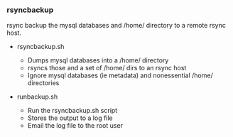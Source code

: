 ### rsyncbackup

rsync backup the mysql databases and /home/ directory to a remote rsync host.

* rsyncbackup.sh
  * Dumps mysql databases into a /home/ directory
  * rsyncs those and a set of /home/ dirs to an rsync host
  * Ignore mysql databases (ie metadata) and nonessential /home/ directories
    
* runbackup.sh
  * Run the rsyncbackup.sh script
  * Stores the output to a log file
  * Email the log file to the root user

